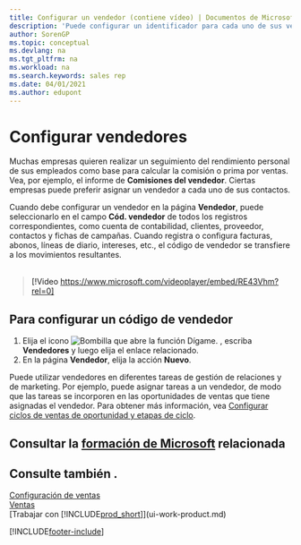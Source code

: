 ```yaml
---
title: Configurar un vendedor (contiene vídeo) | Documentos de Microsoft
description: 'Puede configurar un identificador para cada uno de sus vendedores, de modo que pueda hacer un seguimiento del rendimiento de una persona o asignar un vendedor a un contacto.'
author: SorenGP
ms.topic: conceptual
ms.devlang: na
ms.tgt_pltfrm: na
ms.workload: na
ms.search.keywords: sales rep
ms.date: 04/01/2021
ms.author: edupont
---
```

# <a name="set-up-salespeople" />Configurar vendedores

Muchas empresas quieren realizar un seguimiento del rendimiento personal de sus empleados como base para calcular la comisión o prima por ventas. Vea, por ejemplo, el informe de **Comisiones del vendedor**. Ciertas empresas puede preferir asignar un vendedor a cada uno de sus contactos.

Cuando debe configurar un vendedor en la página **Vendedor**, puede seleccionarlo en el campo **Cód. vendedor** de todos los registros correspondientes, como cuenta de contabilidad, clientes, proveedor, contactos y fichas de campañas. Cuando registra o configura facturas, abonos, líneas de diario, intereses, etc., el código de vendedor se transfiere a los movimientos resultantes.
<br><br>  
> [!Video https://www.microsoft.com/videoplayer/embed/RE43Vhm?rel=0]

## <a name="to-set-up-a-salesperson-code" />Para configurar un código de vendedor

1. Elija el icono ![Bombilla que abre la función Dígame.](media/ui-search/search_small.png "Dígame qué desea hacer") , escriba **Vendedores** y luego elija el enlace relacionado.
2. En la página **Vendedor**, elija la acción **Nuevo**.

Puede utilizar vendedores en diferentes tareas de gestión de relaciones y de marketing. Por ejemplo, puede asignar tareas a un vendedor, de modo que las tareas se incorporen en las oportunidades de ventas que tiene asignadas el vendedor. Para obtener más información, vea [Configurar ciclos de ventas de oportunidad y etapas de ciclo](marketing-how-setup-opportunity-sales-cycles-stages.md).

## <a name="see-related-microsoft-trainingtrainingmodulestrade-master-data-dynamics--business-central" />Consultar la [formación de Microsoft](/training/modules/trade-master-data-dynamics-365-business-central/) relacionada

## <a name="see-also" />Consulte también .

[Configuración de ventas](sales-setup-sales.md)  
[Ventas](sales-manage-sales.md)  
[Trabajar con [!INCLUDE[prod_short](includes/prod_short.md)]](ui-work-product.md)  


[!INCLUDE[footer-include](includes/footer-banner.md)]
